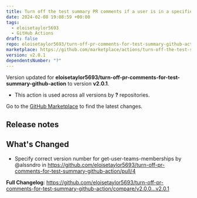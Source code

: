 ```yaml
---
title: Turn off the test summary PR comments if a user is in a specified Github Team
date: 2024-02-08 19:08:59 +00:00
tags:
  - eloisetaylor5693
  - GitHub Actions
draft: false
repo: eloisetaylor5693/turn-off-pr-comments-for-test-summary-github-action
marketplace: https://github.com/marketplace/actions/turn-off-the-test-summary-pr-comments-if-a-user-is-in-a-specified-github-team
version: v2.0.1
dependentsNumber: "?"
---
```



Version updated for **eloisetaylor5693/turn-off-pr-comments-for-test-summary-github-action** to version **v2.0.1**.
- This action is used across all versions by **?** repositories.

Go to the [GitHub Marketplace](https://github.com/marketplace/actions/turn-off-the-test-summary-pr-comments-if-a-user-is-in-a-specified-github-team) to find the latest changes.

## Release notes

## What's Changed
* Specify correct version number for get-user-teams-memberships by @alssndro in https://github.com/eloisetaylor5693/turn-off-pr-comments-for-test-summary-github-action/pull/4


**Full Changelog**: https://github.com/eloisetaylor5693/turn-off-pr-comments-for-test-summary-github-action/compare/v2.0.0...v2.0.1
